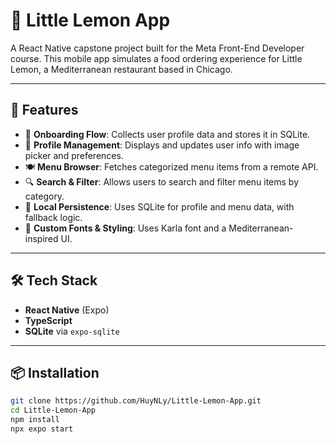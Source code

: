# 🍋 Little Lemon App

A React Native capstone project built for the Meta Front-End Developer course. This mobile app simulates a food ordering experience for Little Lemon, a Mediterranean restaurant based in Chicago.

---

## 🚀 Features

- 🧾 **Onboarding Flow**: Collects user profile data and stores it in SQLite.
- 👤 **Profile Management**: Displays and updates user info with image picker and preferences.
- 🍽️ **Menu Browser**: Fetches categorized menu items from a remote API.
- 🔍 **Search & Filter**: Allows users to search and filter menu items by category.
- 🧠 **Local Persistence**: Uses SQLite for profile and menu data, with fallback logic.
- 🎨 **Custom Fonts & Styling**: Uses Karla font and a Mediterranean-inspired UI.

---

## 🛠️ Tech Stack

- **React Native** (Expo)
- **TypeScript**
- **SQLite** via `expo-sqlite`


---

## 📦 Installation

```bash
git clone https://github.com/HuyNLy/Little-Lemon-App.git
cd Little-Lemon-App
npm install
npx expo start
